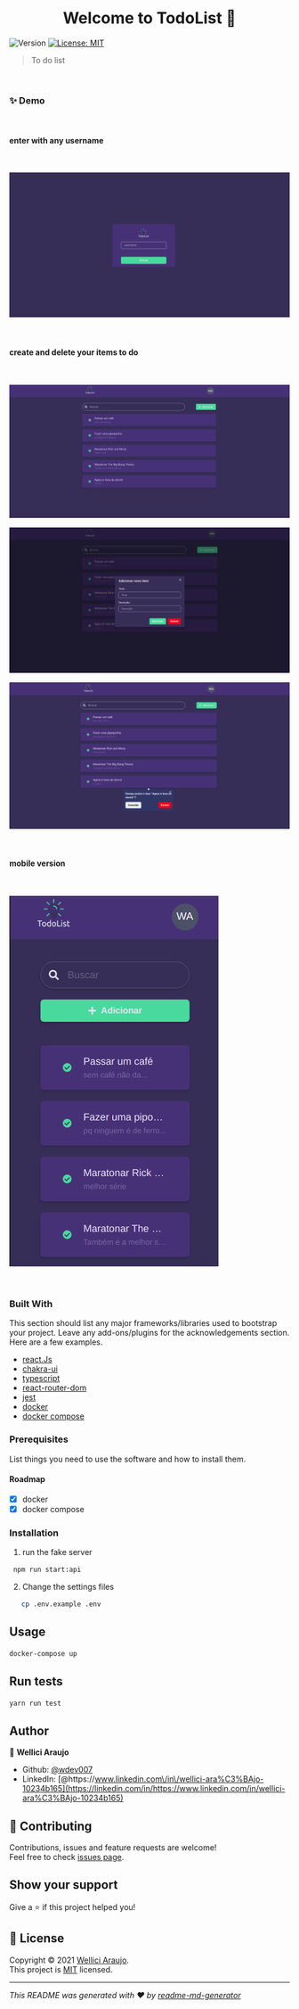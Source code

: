 <h1 align="center">Welcome to TodoList 👋</h1>
<p>
  <img alt="Version" src="https://img.shields.io/badge/version-0.1.0-blue.svg?cacheSeconds=2592000" />
  <a href="https://mit-license.org/" target="_blank">
    <img alt="License: MIT" src="https://img.shields.io/badge/License-MIT-yellow.svg" />
  </a>
</p>

> To do list

<br/>

### ✨ Demo

<br/>

#### enter with any username

<br/>

![Login](docs/images/login.png)

<br/>

#### create and delete your items to do

<br/>

![Listagem](docs/images/listar.png)

![Adicionar](docs/images/adicionar.png)

![Excluir](docs/images/excluir.png)

<br/>

#### mobile version

<br/>

![Mobile](docs/images/mobile.png)

<br/>

### Built With

This section should list any major frameworks/libraries used to bootstrap your project. Leave any add-ons/plugins for the acknowledgements section. Here are a few examples.

- [react.Js](https://reactjs.org/)
- [chakra-ui](https://chakra-ui.com/)
- [typescript](https://www.typescriptlang.org/)
- [react-router-dom](https://www.npmjs.com/package/react-router-dom)
- [jest](https://jestjs.io/docs/getting-started/)
- [docker](https://www.docker.com/)
- [docker compose](https://docs.docker.com/compose/)

### Prerequisites

List things you need to use the software and how to install them.

#### Roadmap

- [x] docker
- [x] docker compose

### Installation

1. run the fake server

```sh
 npm run start:api
```

2. Change the settings files

```sh
   cp .env.example .env
```

## Usage

```sh
docker-compose up
```

## Run tests

```sh
yarn run test
```

## Author

👤 **Wellici Araujo**

- Github: [@wdev007](https://github.com/wdev007)
- LinkedIn: [@https:\/\/www.linkedin.com\/in\/wellici-ara%C3%BAjo-10234b165](https://linkedin.com/in/https://www.linkedin.com/in/wellici-ara%C3%BAjo-10234b165)

## 🤝 Contributing

Contributions, issues and feature requests are welcome!<br />Feel free to check [issues page](https://github.com/wdev007/kiruhub-frontend-challenge/issues).

## Show your support

Give a ⭐️ if this project helped you!

## 📝 License

Copyright © 2021 [Wellici Araujo](https://github.com/wdev007).<br />
This project is [MIT](https://mit-license.org/) licensed.

---

_This README was generated with ❤️ by [readme-md-generator](https://github.com/kefranabg/readme-md-generator)_

